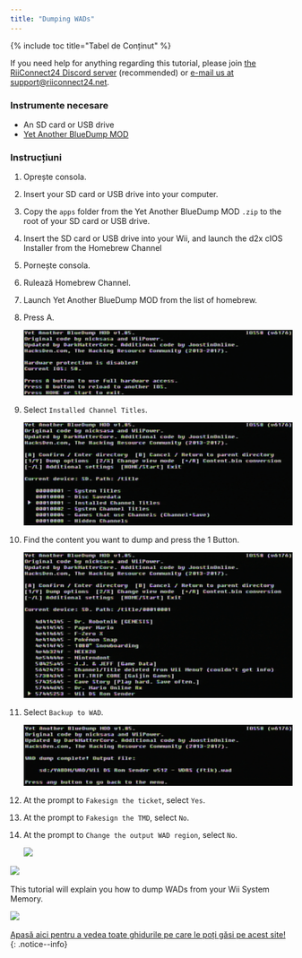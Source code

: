 ```yaml
---
title: "Dumping WADs"
---
```


{% include toc title="Tabel de Conținut" %}

If you need help for anything regarding this tutorial, please join [the RiiConnect24 Discord server](https://discord.gg/rc24) (recommended) or [e-mail us at support@riiconnect24.net](mailto:support@riiconnect24.net).

### Instrumente necesare

+ An SD card or USB drive
+ [Yet Another BlueDump MOD](https://oscwii.org/library/app/Yet-Another-BlueDump-Mod)

### Instrucțiuni

1. Oprește consola.
1. Insert your SD card or USB drive into your computer.
1. Copy the `apps` folder from the Yet Another BlueDump MOD `.zip` to the root of your SD card or USB drive.
1. Insert the SD card or USB drive into your Wii, and launch the d2x cIOS Installer from the Homebrew Channel
1. Pornește consola.
1. Rulează Homebrew Channel.
1. Launch Yet Another BlueDump MOD from the list of homebrew.
1. Press A.

    ![](/images/homebrew/DumpWADS/1.png)

1. Select `Installed Channel Titles`.

    ![](/images/homebrew/DumpWADS/2.png)

1. Find the content you want to dump and press the 1 Button.

    ![](/images/homebrew/DumpWADS/3.png)

1. Select `Backup to WAD`.

    ![](/images/homebrew/DumpWADS/4.png)

1. At the prompt to `Fakesign the ticket`, select `Yes`.
1. At the prompt to `Fakesign the TMD`, select `No`.
1. At the prompt to `Change the output WAD region`, select `No`.

    ![](/images/homebrew/DumpWADS/5.png)

![](/images/homebrew/DumpWADS/6.png)

This tutorial will explain you how to dump WADs from your Wii System Memory.

![](/images/homebrew/DumpWADS/7.png)

[Apasă aici pentru a vedea toate ghidurile pe care le poți găsi pe acest site!](site-navigation)
{: .notice--info}